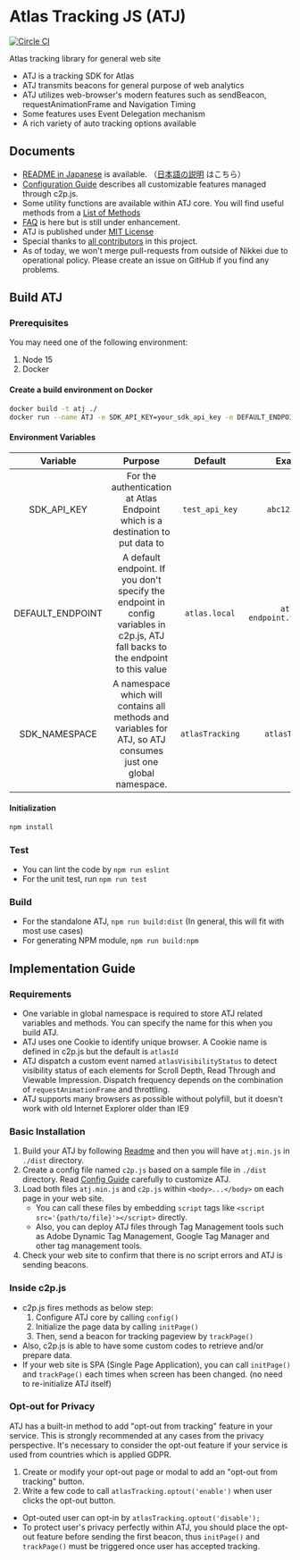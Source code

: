 # Atlas Tracking JS (ATJ)

[![Circle CI](https://circleci.com/gh/Nikkei/atlas-tracking-js/tree/master.svg?style=svg)](https://circleci.com/gh/Nikkei/atlas-tracking-js/tree/master)

Atlas tracking library for general web site

- ATJ is a tracking SDK for Atlas
- ATJ transmits beacons for general purpose of web analytics
- ATJ utilizes web-browser's modern features such as sendBeacon, requestAnimationFrame and Navigation Timing
- Some features uses Event Delegation mechanism
- A rich variety of auto tracking options available

## Documents

- [README in Japanese](./README-JP.md) is available. （[日本語の説明](./README-JP.md) はこちら）
- [Configuration Guide](./docs/CONFIGURATION.md) describes all customizable features managed through c2p.js.
- Some utility functions are available within ATJ core. You will find useful methods from a [List of Methods](./docs/METHODS.md)
- [FAQ](./docs/FAQ.md) is here but is still under enhancement.
- ATJ is published under [MIT License](./LICENSE.md)
- Special thanks to [all contributors](./docs/CONTRIBUTORS.md) in this project.
- As of today, we won't merge pull-requests from outside of Nikkei due to operational policy. Please create an issue on GitHub if you find any problems.

## Build ATJ

### Prerequisites
You may need one of the following environment:
1. Node 15
2. Docker

#### Create a build environment on Docker
```sh
docker build -t atj ./
docker run --name ATJ -e SDK_API_KEY=your_sdk_api_key -e DEFAULT_ENDPOINT=your.atlas.endpoint -e SDK_NAMESPACE=atlasTracking -i -t -v ${PWD##}:/var/atj atj
```

#### Environment Variables
|Variable|Purpose|Default|Example|
|:---:|:---:|:---:|:---:|
|SDK_API_KEY|For the authentication at Atlas Endpoint which is a destination to put data to|`test_api_key`|`abc123xyz789`|
|DEFAULT_ENDPOINT|A default endpoint. If you don't specify the endpoint in config variables in c2p.js, ATJ fall backs to the endpoint to this value|`atlas.local`|`atlas-endpoint.your.domain`|
|SDK_NAMESPACE|A namespace which will contains all methods and variables for ATJ, so ATJ consumes just one global namespace.|`atlasTracking`|`atlasTracking`|

#### Initialization
```sh
npm install
```

### Test
- You can lint the code by `npm run eslint`
- For the unit test, run `npm run test`

### Build
- For the standalone ATJ, `npm run build:dist` (In general, this will fit with most use cases)
- For generating NPM module, `npm run build:npm`

## Implementation Guide

### Requirements
- One variable in global namespace is required to store ATJ related variables and methods. You can specify the name for this when you build ATJ.
- ATJ uses one Cookie to identify unique browser. A Cookie name is defined in c2p.js but the default is `atlasId`
- ATJ dispatch a custom event named `atlasVisibilityStatus` to detect visibility status of each elements for Scroll Depth, Read Through and Viewable Impression. Dispatch frequency depends on the combination of `requestAnimationFrame` and throttling.
- ATJ supports many browsers as possible without polyfill, but it doesn't work with old Internet Explorer older than IE9

### Basic Installation
1. Build your ATJ by following [Readme](./README.md) and then you will have `atj.min.js` in `./dist` directory.
2. Create a config file named `c2p.js` based on a sample file in `./dist`  directory. Read [Config Guide](./docs/CONFIGURATION.md) carefully to customize ATJ.
3. Load both files `atj.min.js` and `c2p.js` within `<body>...</body>` on each page in your web site.
    - You can call these files by embedding `script` tags like `<script src='{path/to/file}'></script>` directly.
    - Also, you can deploy ATJ files through Tag Management tools such as Adobe Dynamic Tag Management, Google Tag Manager and other tag management tools.
4. Check your web site to confirm that there is no script errors and ATJ is sending beacons.

### Inside c2p.js
- c2p.js fires methods as below step:
    1. Configure ATJ core by calling `config()`
    2. Initialize the page data by calling `initPage()`
    3. Then, send a beacon for tracking pageview by `trackPage()`
- Also, c2p.js is able to have some custom codes to retrieve and/or prepare data.
- If your web site is SPA (Single Page Application), you can call `initPage()` and `trackPage()` each times when screen has been changed. (no need to re-initialize ATJ itself)

### Opt-out for Privacy
ATJ has a built-in method to add "opt-out from tracking" feature in your service. This is strongly recommended at any cases from the privacy perspective. It's necessary to consider the opt-out feature if your service is used from countries which is applied GDPR.

1. Create or modify your opt-out page or modal to add an "opt-out from tracking" button.
2. Write a few code to call `atlasTracking.optout('enable')` when user clicks the opt-out button.

- Opt-outed user can opt-in by `atlasTracking.optout('disable');`
- To protect user's privacy perfectly within ATJ, you should place the opt-out feature before sending the first beacon, thus `initPage()` and `trackPage()` must be triggered once user has accepted tracking.
